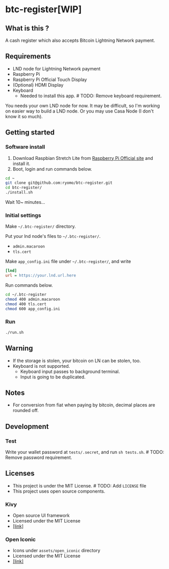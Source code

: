 # btc-register[WIP]

## What is this ?

A cash register which also accepts Bitcoin Lightning Network payment.


## Requirements

* LND node for Lightning Network payment
* Raspberry Pi
* Raspberry Pi Official Touch Display
* (Optional) HDMI Display
* Keyboard
    * Needed to install this app. # TODO: Remove keyboard requirement.

You needs your own LND node for now. It may be difficult, so I'm working on easier way to build a LND node. Or you may use Casa Node (I don't know it so much). 

## Getting started

### Software install

1. Download Raspbian Stretch Lite from [Raspberry Pi Official site](https://www.raspberrypi.org/downloads/raspbian/) and install it.
2. Boot, login and run commands below.

```bash
cd ~
git clone git@github.com:ryomo/btc-register.git
cd btc-register/
./install.sh
```

Wait 10~ minutes...

### Initial settings

Make `~/.btc-register/` directory.

Put your lnd node's files to `~/.btc-register/`.

* `admin.macaroon`
* `tls.cert`

Make `app_config.ini` file under `~/.btc-register/`, and write

```ini
[lnd]
url = https://your.lnd.url.here
```

Run commands below.

```bash
cd ~/.btc-register
chmod 400 admin.macaroon
chmod 400 tls.cert
chmod 600 app_config.ini
```

### Run

```bash
./run.sh
```


## Warning

* If the storage is stolen, your bitcoin on LN can be stolen, too.
* Keyboard is not supported.
     * Keyboard input passes to background terminal.
     * Input is going to be duplicated.


## Notes

* For conversion from fiat when paying by bitcoin, decimal places are rounded off.


## Development

### Test

Write your wallet password at `tests/.secret`, and run `sh tests.sh`. # TODO: Remove password requirement.


## Licenses

* This project is under the MIT License. # TODO: Add `LICENSE` file
* This project uses open source components.

### Kivy

* Open source UI framework
* Licensed under the MIT License
* [[link]](https://github.com/kivy/kivy)

### Open Iconic

* Icons under `assets/open_iconic` directory
* Licensed under the MIT License
* [[link]](https://github.com/iconic/open-iconic)
